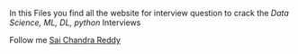 In this Files you find all the website for interview question to crack the *Data Science, ML, DL, python* Interviews

Follow me [Sai Chandra Reddy](https://www.linkedin.com/in/sai-chandra-reddy-vuta-946b2b133/)